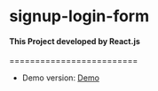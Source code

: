 # signup-login-form

#### This Project developed by React.js
=========================

* Demo version: <a href="https://signup-login-form-five.vercel.app/">Demo</a>
